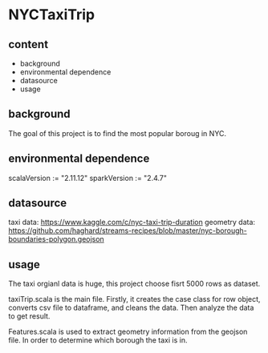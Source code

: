 # NYCTaxiTrip

## content
 - background
 - environmental dependence
 - datasource
 - usage

## background
The goal of this project is to find the most popular boroug in NYC.

## environmental dependence
scalaVersion := "2.11.12"
sparkVersion := "2.4.7"

## datasource
taxi data: https://www.kaggle.com/c/nyc-taxi-trip-duration
geometry data: https://github.com/haghard/streams-recipes/blob/master/nyc-borough-boundaries-polygon.geojson

## usage
The taxi orgianl data is huge, this project choose fisrt 5000 rows as dataset.

taxiTrip.scala is the main file. Firstly, it creates the case class for row object, converts csv file to dataframe, and cleans the data. Then analyze the data to get result. 

Features.scala is used to extract geometry information from the geojson file. In order to determine which borough the taxi is in.
